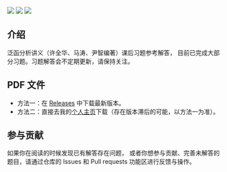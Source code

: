 ![](https://img.shields.io/badge/Compile-XeLaTeX-red)
![](https://badgen.net/github/stars/SwitWu/FunctionalAnalysisXQHsolution)
[![](https://badgen.net/github/release/SwitWu/FunctionalAnalysisXQHsolution/stable)](https://github.com/SwitWu/FunctionalAnalysisXQHsolution/releases)
## 介绍

泛函分析讲义（许全华、马涛、尹智编著）课后习题参考解答，
目前已完成大部分习题。习题解答会不定期更新，请保持关注。

## PDF 文件

+ 方法一：在 [Releases](https://github.com/SwitWu/FunctionalAnalysisXQHsolution/releases) 中下载最新版本。
+ 方法二：直接去我的[个人主页](https://switwu.github.io)下载（存在版本滞后的可能，以方法一为准）。

## 参与贡献

如果你在阅读的时候发现已有解答存在问题，
或者你想参与贡献、完善未解答的题目，请通过仓库的 Issues 和 Pull requests 功能区进行反馈与操作。
